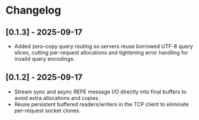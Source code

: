 # Changelog

## [0.1.3] - 2025-09-17
- Added zero-copy query routing so servers reuse borrowed UTF-8 query slices, cutting per-request allocations and tightening error handling for invalid query encodings.

## [0.1.2] - 2025-09-17
- Stream sync and async REPE message I/O directly into final buffers to avoid extra allocations and copies.
- Reuse persistent buffered readers/writers in the TCP client to eliminate per-request socket clones.
